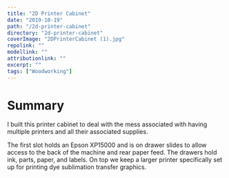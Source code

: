 ```yaml
---
title: "2D Printer Cabinet"
date: "2019-10-19"
path: "/2d-printer-cabinet"
directory: "2d-printer-cabinet"
coverImage: "2DPrinterCabinet (1).jpg"
repolink: ""
modellink: ""
attributionlink: ""
excerpt: ""
tags: ["Woodworking"]
---
```


# Summary

I built this printer cabinet to deal with the mess associated with having multiple printers and all their associated supplies. 

The first slot holds an Epson XP15000 and is on drawer slides to allow access to the back of the machine and rear paper feed. The drawers hold ink, parts, paper, and labels. On top we keep a larger printer specifically set up for printing dye sublimation transfer graphics.